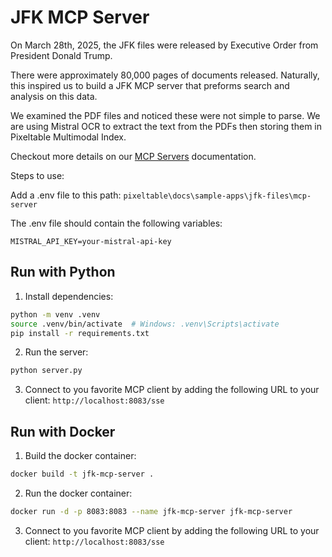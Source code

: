 # JFK MCP Server

On March 28th, 2025, the JFK files were released by Executive Order from President Donald Trump.

There were approximately 80,000 pages of documents released. Naturally, this inspired us to build a JFK MCP server that preforms search and analysis on this data.

We examined the PDF files and noticed these were not simple to parse. We are using Mistral OCR to extract the text from the PDFs then storing them in Pixeltable Multimodal Index.

Checkout more details on our [MCP Servers](https://docs.pixeltable.com/docs/cookbooks/mcp/overview) documentation.

Steps to use:

Add a .env file to this path:
`pixeltable\docs\sample-apps\jfk-files\mcp-server`

The .env file should contain the following variables:
```
MISTRAL_API_KEY=your-mistral-api-key
```
## Run with Python
1. Install dependencies:
```bash
python -m venv .venv
source .venv/bin/activate  # Windows: .venv\Scripts\activate
pip install -r requirements.txt
```
2. Run the server:
```bash
python server.py
```
3. Connect to you favorite MCP client by adding the following URL to your client:
`http://localhost:8083/sse`

## Run with Docker
1. Build the docker container:
```bash
docker build -t jfk-mcp-server .
```
2. Run the docker container:
```bash
docker run -d -p 8083:8083 --name jfk-mcp-server jfk-mcp-server
```
3. Connect to you favorite MCP client by adding the following URL to your client:
`http://localhost:8083/sse`